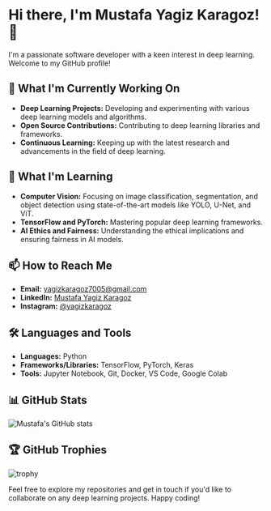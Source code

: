 # Hi there, I'm Mustafa Yagiz Karagoz! 👋

I'm a passionate software developer with a keen interest in deep learning. Welcome to my GitHub profile!

## 🔭 What I'm Currently Working On
- **Deep Learning Projects:** Developing and experimenting with various deep learning models and algorithms.
- **Open Source Contributions:** Contributing to deep learning libraries and frameworks.
- **Continuous Learning:** Keeping up with the latest research and advancements in the field of deep learning.

## 🌱 What I'm Learning
- **Computer Vision:** Focusing on image classification, segmentation, and object detection using state-of-the-art models like YOLO, U-Net, and ViT.
- **TensorFlow and PyTorch:** Mastering popular deep learning frameworks.
- **AI Ethics and Fairness:** Understanding the ethical implications and ensuring fairness in AI models.

## 📫 How to Reach Me
- **Email:** yagizkaragoz7005@gmail.com
- **LinkedIn:** [Mustafa Yagiz Karagoz](https://www.linkedin.com/in/mustafa-ya%C4%9F%C4%B1z-karag%C3%B6z-b20a8b30a/)
- **Instagram:** [@yagizkaragoz](https://www.instagram.com/yagizkaragoz/)

## 🛠️ Languages and Tools
- **Languages:** Python
- **Frameworks/Libraries:** TensorFlow, PyTorch, Keras
- **Tools:** Jupyter Notebook, Git, Docker, VS Code, Google Colab

## 📊 GitHub Stats
![Mustafa's GitHub stats](https://github-readme-stats.vercel.app/api?username=MustafaYagizKaragoz&show_icons=true&theme=radical)

## 🏆 GitHub Trophies
![trophy](https://github-profile-trophy.vercel.app/?username=MustafaYagizKaragoz&theme=onedark)

Feel free to explore my repositories and get in touch if you'd like to collaborate on any deep learning projects. Happy coding!
